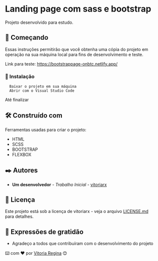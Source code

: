 # Landing page com sass e bootstrap

Projeto desenvolvido para estudo. 

## 🚀 Começando

Essas instruções permitirão que você obtenha uma cópia do projeto em operação na sua máquina local para fins de desenvolvimento e teste.

Link para teste: https://bootstrappage-onbtc.netlify.app/



### 🔧 Instalação
 

```
  Baixar o projeto em sua máquina 
  Abrir com o Visual Studio Code
```
Até finalizar



## 🛠️ Construído com

Ferramentas usadas para criar o projeto:

* HTML
* SCSS
* BOOTSTRAP
* FLEXBOX



## ✒️ Autores

* **Um desenvolvedor** - *Trabalho Inicial* - [vitoriarx](https://github.com/vitoriarx)


## 📄 Licença

Este projeto está sob a licença de vitoriarx - veja o arquivo [LICENSE.md](https://github.com/usuario/projeto/licenca) para detalhes.

## 🎁 Expressões de gratidão

* Agradeço a todos que contribuíram com o desenvolvimento do projeto



⌨️ com ❤️ por [Vitoria Regina](https://gist.github.com/vitoriarx) 😊
